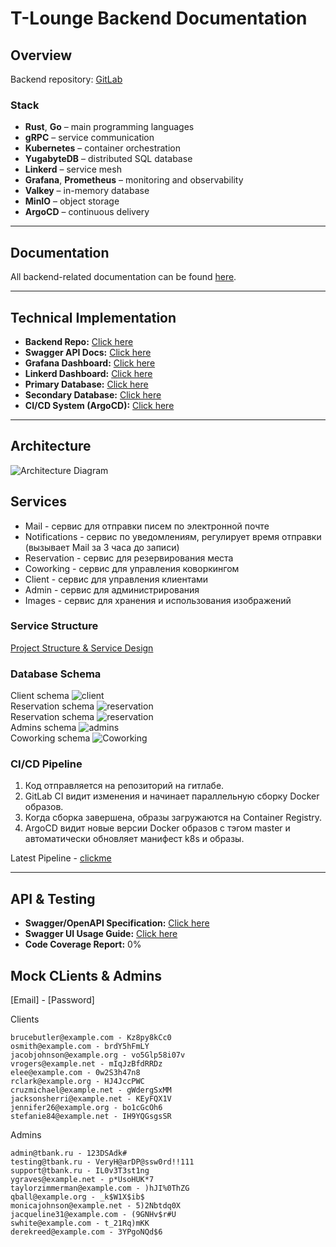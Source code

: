 # T-Lounge Backend Documentation

## Overview

Backend repository: [GitLab](https://REDACTED/team-8/backend)  

### Stack

- **Rust**, **Go** – main programming languages  
- **gRPC** – service communication  
- **Kubernetes** – container orchestration  
- **YugabyteDB** – distributed SQL database  
- **Linkerd** – service mesh  
- **Grafana**, **Prometheus** – monitoring and observability  
- **Valkey** – in-memory database  
- **MinIO** – object storage  
- **ArgoCD** – continuous delivery  

---

## Documentation

All backend-related documentation can be found [here](https://REDACTED/team-8/backend).  

---

## Technical Implementation

- **Backend Repo:** [Click here](https://REDACTED/team-8/backend)  
- **Swagger API Docs:** [Click here](https://prod-team-8-t7nj4g3c.REDACTED/swagger-ui/)  
- **Grafana Dashboard:** [Click here](https://dash.prod-8.duckdns.org)  
- **Linkerd Dashboard:** [Click here](https://link.prod-8.duckdns.org)  
- **Primary Database:** [Click here](https://db.prod-8.duckdns.org)  
- **Secondary Database:** [Click here](https://db-2.prod-8.duckdns.org)  
- **CI/CD System (ArgoCD):** [Click here](https://argo.prod-8.duckdns.org)  

---

## Architecture  

![Architecture Diagram](images/arch.png)  

## Services
- Mail - сервис для отправки писем по электронной почте
- Notifications - сервис по уведомлениям, регулирует время отправки (вызывает Mail за 3 часа до записи)
- Reservation - сервис для резервирования места
- Coworking - сервис для управления коворкингом
- Client - сервис для управления клиентами
- Admin - сервис для администрирования
- Images - сервис для хранения и использования изображений


### Service Structure
[Project Structure & Service Design](https://REDACTED/team-8/backend)  

### Database Schema
Client schema
![client](images/client.PNG)  
Reservation schema
![reservation](images/reservation.PNG)  
Reservation schema
![reservation](images/reservation.PNG)  
Admins schema
![admins](images/admins.PNG)  
Coworking schema
![Coworking](images/coworking.PNG)  



### CI/CD Pipeline

1. Код отправляется на репозиторий на гитлабе.
2. GitLab CI видит изменения и начинает параллельную сборку Docker образов.
3. Когда сборка завершена, образы загружаются на Container Registry.
4. ArgoCD видит новые версии Docker образов с тэгом master и автоматически обновляет манифест k8s и образы.

Latest Pipeline - [clickme](https://REDACTED/team-8/backend/-/pipelines/19633)

---

## API & Testing
- **Swagger/OpenAPI Specification:** [Click here](https://prod-team-8-t7nj4g3c.REDACTED/swagger-ui/)  
- **Swagger UI Usage Guide:** [Click here](https://REDACTED/team-8/backend)  
- **Code Coverage Report:** 0%


## Mock CLients & Admins
[Email] - [Password]

Clients
```
brucebutler@example.com - Kz8py8kCc0
osmith@example.com - brdY5hFmLY
jacobjohnson@example.org - vo5Glp58i07v
vrogers@example.net - mIqJzBfdRRDz
elee@example.com - 0w2S3h47n8
rclark@example.org - HJ4JccPWC
cruzmichael@example.net - gWdergSxMM
jacksonsherri@example.net - KEyFQX1V
jennifer26@example.org - bo1cGcOh6
stefanie84@example.net - IH9YQGsgsSR
```

Admins
```
admin@tbank.ru - 123DSAdk#
testing@tbank.ru - VeryH@arDP@ssw0rd!!111
support@tbank.ru - IL0v3T3st1ng
ygraves@example.net - p*UsoHUK*7
taylorzimmerman@example.com - )hJI%0ThZG
qball@example.org - _k$W1X$ib$
monicajohnson@example.net - 5)2Nbtdq0X
jacqueline31@example.com - (9GNHv$r#U
swhite@example.com - t_21Rq)mKK
derekreed@example.com - 3YPgoNQd$6
```